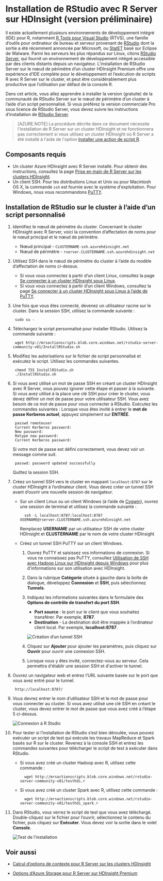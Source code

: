 <properties
	pageTitle="Installer RStudio avec R Server sur HDInsight (version préliminaire) | Microsoft Azure"
	description="Comment installer RStudio avec R Server sur HDInsight (version préliminaire)."
	services="hdinsight"
	documentationCenter=""
	authors="jeffstokes72"
	manager="paulettm"
	editor="cgronlun"/>

<tags
   ms.service="hdinsight"
   ms.devlang="na"
   ms.topic="article"
   ms.tgt_pltfrm="na"
   ms.workload="big-data"
   ms.date="03/29/2016"
   ms.author="jeffstok"/>


# Installation de RStudio avec R Server sur HDInsight (version préliminaire)

Il existe actuellement plusieurs environnements de développement intégré (IDE) pour R, notamment [R Tools pour Visual Studio](https://www.visualstudio.com/fr-FR/features/rtvs-vs.aspx) (RTVS), une famille d’outils pour ordinateur de bureau et serveur provenant de [RStudio](https://www.rstudio.com/products/rstudio-server/) dont la sortie a été récemment annoncée par Microsoft, ou [StatET](http://www.walware.de/goto/statet) basé sur Eclipse de Walware. Parmi les serveurs les plus répandus sur Linux, citons [RStudio Server](https://www.rstudio.com/products/rstudio-server/), qui fournit un environnement de développement intégré accessible par des clients distants depuis un navigateur. L’installation de RStudio Server sur le nœud de périmètre d’un cluster HDInsight Premium offre une expérience d’IDE complète pour le développement et l’exécution de scripts R avec R Server sur le cluster, et peut être considérablement plus productive que l’utilisation par défaut de la console R.

Dans cet article, vous allez apprendre à installer la version (gratuite) de la communauté de RStudio Server sur le nœud de périmètre d’un cluster à l’aide d’un script personnalisé. Si vous préférez la version commerciale Pro sous licence de RStudio Server, vous devez suivre les instructions d’installation de [RStudio Server](https://www.rstudio.com/products/rstudio/download-server/).

> [AZURE.NOTE] La procédure décrite dans ce document nécessite l'installation de R Server sur un cluster HDInsight et ne fonctionnera pas correctement si vous utilisez un cluster HDInsight où R Server a été installé à l'aide de l'option [Installer une action de script R](hdinsight-hadoop-r-scripts-linux.md).

## Composants requis

* Un cluster Azure HDInsight avec R Server installé. Pour obtenir des instructions, consultez la page [Prise en main de R Server sur les clusters HDInsight](hdinsight-hadoop-r-server-get-started.mdulet).
* Un client SSH. Pour les distributions Linux et Unix ou pour Macintosh OS X, la commande `ssh` est fournie avec le système d'exploitation. Pour Windows, nous vous recommandons [PuTTY](http://www.chiark.greenend.org.uk/~sgtatham/putty/download.html). 


## Installation de RStudio sur le cluster à l’aide d’un script personnalisé

1. Identifiez le nœud de périmètre du cluster. Concernant le cluster HDInsight avec R Server, voici la convention d’affectation de noms pour le nœud principal et le nœud de périmètre.

	* Nœud principal - `CLUSTERNAME-ssh.azurehdinsight.net`
	* Nœud de périmètre - `rserver.CLUSTERNAME.ssh.azurehdinsight.net` 

3. Utilisez SSH dans le nœud de périmètre du cluster à l’aide du modèle d’affectation de noms ci-dessus.
 
	* Si vous vous connectez à partir d’un client Linux, consultez la page [Se connecter à un cluster HDInsight sous Linux](hdinsight-hadoop-linux-use-ssh-unix.md#connect-to-a-linux-based-hdinsight-cluster).
	* Si vous vous connectez à partir d’un client Windows, consultez la page [Se connecter à un cluster HDInsight sous Linux à l’aide de PuTTY](hdinsight-hadoop-linux-use-ssh-windows.md#connect-to-a-linux-based-hdinsight-cluster).

2. Une fois que vous êtes connecté, devenez un utilisateur racine sur le cluster. Dans la session SSH, utilisez la commande suivante :

		sudo su -

3. Téléchargez le script personnalisé pour installer RStudio. Utilisez la commande suivante :

		wget http://mrsactionscripts.blob.core.windows.net/rstudio-server-community-v01/InstallRStudio.sh

4. Modifiez les autorisations sur le fichier de script personnalisé et exécutez le script. Utilisez les commandes suivantes.

		chmod 755 InstallRStudio.sh
		./InstallRStudio.sh

5. Si vous avez utilisé un mot de passe SSH en créant un cluster HDInsight avec R Server, vous pouvez ignorer cette étape et passer à la suivante. Si vous avez utilisé à la place une clé SSH pour créer le cluster, vous devez définir un mot de passe pour votre utilisateur SSH. Vous avez besoin de ce mot de passe pour vous connecter à RStudio. Exécutez les commandes suivantes : Lorsque vous êtes invité à entrer le **mot de passe Kerberos actuel**, appuyez simplement sur **ENTRÉE**.

		passwd remoteuser
		Current Kerberos password:
		New password:
		Retype new password:
		Current Kerberos password:
		
	Si votre mot de passe est défini correctement, vous devez voir un message comme suit.

		passwd: password updated successfully


	Quittez la session SSH.

6. Créez un tunnel SSH vers le cluster en mappant `localhost:8787` sur le cluster HDInsight à l’ordinateur client. Vous devez créer un tunnel SSH avant d’ouvrir une nouvelle session de navigateur.

	* Sur un client Linux ou un client Windows (à l’aide de [Cygwin](http://www.redhat.com/services/custom/cygwin/)), ouvrez une session de terminal et utilisez la commande suivante :

			ssh -L localhost:8787:localhost:8787 USERNAME@rserver.CLUSTERNAME.ssh.azurehdinsight.net
			
		Remplacez **USERNAME** par un utilisateur SSH de votre cluster HDInsight et **CLUSTERNAME** par le nom de votre cluster HDInsight

	* Créez un tunnel SSH PuTTY sur un client Windows.

		1.  Ouvrez PuTTY et saisissez vos informations de connexion. Si vous ne connaissez pas PuTTY, consultez [Utilisation de SSH avec Hadoop Linux sur HDInsight depuis Windows](hdinsight-hadoop-linux-use-ssh-windows.md) pour plus d'informations sur son utilisation avec HDInsight.
		2.  Dans la rubrique **Catégorie** située à gauche dans la boîte de dialogue, développez **Connexion** et **SSH**, puis sélectionnez **Tunnels**.
		3.  Indiquez les informations suivantes dans le formulaire des **Options de contrôle de transfert du port SSH**.

			* **Port source** : le port sur le client que vous souhaitez transférer. Par exemple, **8787**.
			* **Destination** - La destination doit être mappée à l’ordinateur client local. Par exemple, **localhost:8787**.

			![Création d’un tunnel SSH](./media/hdinsight-hadoop-r-server-install-r-studio/createsshtunnel.png "Création d’un tunnel SSH")

		4. Cliquez sur **Ajouter** pour ajouter les paramètres, puis cliquez sur **Ouvrir** pour ouvrir une connexion SSH.
		5. Lorsque vous y êtes invité, connectez-vous au serveur. Cela permettra d'établir une session SSH et d'activer le tunnel.

7. Ouvrez un navigateur web et entrez l’URL suivante basée sur le port que vous avez entré pour le tunnel.

		http://localhost:8787/ 

8. Vous devrez entrer le nom d’utilisateur SSH et le mot de passe pour vous connecter au cluster. Si vous avez utilisé une clé SSH en créant le cluster, vous devez entrer le mot de passe que vous avez créé à l’étape 5 ci-dessus.

	![Connexion à R Studio](./media/hdinsight-hadoop-r-server-install-r-studio/connecttostudio.png "Création d’un tunnel SSH")

9. Pour tester si l’installation de RStudio s’est bien déroulée, vous pouvez exécuter un script de test qui exécute les travaux MapReduce et Spark basés sur R sur le cluster. Revenez à la console SSH et entrez les commandes suivantes pour télécharger le script de test à exécuter dans RStudio.

	* Si vous avez créé un cluster Hadoop avec R, utilisez cette commande :
		
			wget http://mrsactionscripts.blob.core.windows.net/rstudio-server-community-v01/testhdi.r

	* Si vous avez créé un cluster Spark avec R, utilisez cette commande :

			wget http://mrsactionscripts.blob.core.windows.net/rstudio-server-community-v01/testhdi_spark.r

10. Dans RStudio, vous verrez le script de test que vous avez téléchargé. Double-cliquez sur le fichier pour l’ouvrir, sélectionnez le contenu du fichier, puis cliquez sur **Exécuter**. Vous devez voir la sortie dans le volet **Console**.
 
	![Test de l’installation](./media/hdinsight-hadoop-r-server-install-r-studio/test-r-script.png "Test de l’installation")

## Voir aussi

- [Calcul d’options de contexte pour R Server sur les clusters HDInsight](hdinsight-hadoop-r-server-compute-contexts.md)

- [Options d’Azure Storage pour R Server sur HDInsight Premium](hdinsight-hadoop-r-server-storage.md)


 

<!---HONumber=AcomDC_0420_2016-->